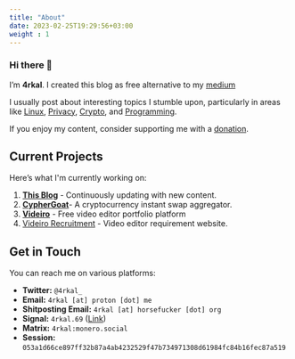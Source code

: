 ```yaml
---
title: "About"
date: 2023-02-25T19:29:56+03:00
weight : 1
---
```

### Hi there 👋
I’m **4rkal**. I created this blog as free alternative to my [medium](https://4rkal.medium.com)

I usually post about interesting topics I stumble upon, particularly in areas like [Linux](../../tags/linux), [Privacy](../../tags/privacy), [Crypto](../../tags/crypto), and [Programming](../../tags/programming).

If you enjoy my content, consider supporting me with a [donation](../../donate).

## Current Projects

Here’s what I'm currently working on:

1. **[This Blog](.)** - Continuously updating with new content.
2. **[CypherGoat](https://cyphergoat.com?utm_source=4rkal.com)**- A cryptocurrency instant swap aggregator.
3. **[Videiro](https://videiro.com)** - Free video editor portfolio platform
4. [Videiro Recruitment](https://hire.videiro.com) - Video editor requirement website.

## Get in Touch

You can reach me on various platforms:

- **Twitter:** `@4rkal_`
- **Email:** `4rkal [at] proton [dot] me`
- **Shitposting Email:** `4rkal [at] horsefucker [dot] org`
- **Signal:** `4rkal.69` ([Link](https://signal.me/#eu/yLATcXczmtO-VimtMwpkJQKJSeyNppqP_H-742eUxPL1TLezxCxMSqZJR2QD4lqY))
- **Matrix:** `4rkal:monero.social`
- **Session:** `053a1d66ce897ff32b87a4ab4232529f47b734971308d61984fc84b16fec87a519`
